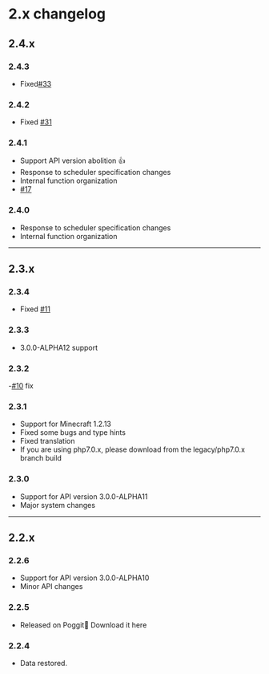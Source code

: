 # 2.x changelog

## 2.4.x

### 2.4.3

- Fixed[#33](https://github.com/fuyutsuki/Texter/issues/33)

### 2.4.2

- Fixed [#31](https://github.com/fuyutsuki/Texter/issues/31)

### 2.4.1

- Support API version abolition 👍
- Response to scheduler specification changes
- Internal function organization
- [#17](https://github.com/fuyutsuki/Texter/issues/17)

### 2.4.0

- Response to scheduler specification changes
- Internal function organization

***

## 2.3.x

### 2.3.4

- Fixed [#11](https://github.com/fuyutsuki/Texter/issues/11)

### 2.3.3

- 3.0.0-ALPHA12 support

### 2.3.2

-[#10](https://github.com/fuyutsuki/Texter/issues/10) fix

### 2.3.1

- Support for Minecraft 1.2.13
- Fixed some bugs and type hints
- Fixed translation
- If you are using php7.0.x, please download from the legacy/php7.0.x branch build

### 2.3.0

- Support for API version 3.0.0-ALPHA11
- Major system changes

***

## 2.2.x

### 2.2.6

- Support for API version 3.0.0-ALPHA10
- Minor API changes

### 2.2.5

- Released on Poggit🎉
  Download it here

### 2.2.4

- Data restored.
